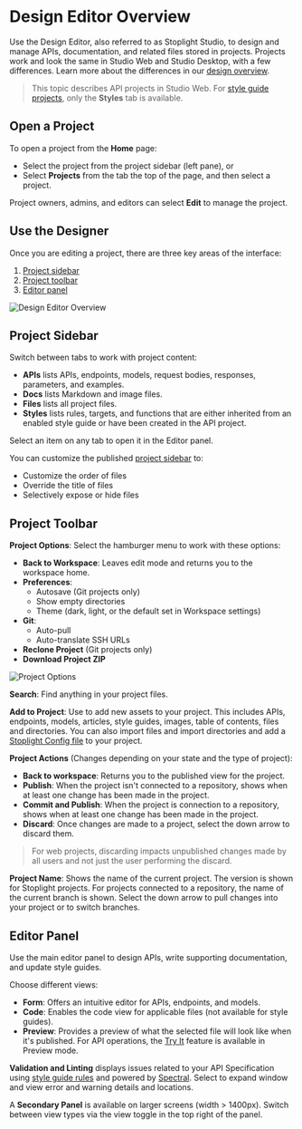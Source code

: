 # Design Editor Overview

Use the Design Editor, also referred to as Stoplight Studio, to design and manage APIs, documentation, and related files stored in projects. Projects work and look the same in Studio Web and Studio Desktop, with a few differences. Learn more about the differences in our [design overview](design-overview.md##studio-web-vs-studio-desktop).

> This topic describes API projects in Studio Web. For [style guide projects](api-design-editor.md), only the **Styles** tab is available.

## Open a Project

To open a project from the **Home** page:
   * Select the project from the project sidebar (left pane), or 
   * Select **Projects** from the tab the top of the page, and then select a project. 

Project owners, admins, and editors can select **Edit** to manage the project. 

## Use the Designer

Once you are editing a project, there are three key areas of the interface:
1. [Project sidebar](#project-sidebar)
2. [Project toolbar](#project-toolbar)
3. [Editor panel](#editor-panel)

![Design Editor Overview](https://stoplight.io/api/v1/projects/cHJqOjI/images/3eJur8Cy6RA)

## Project Sidebar

Switch between tabs to work with project content:

- **APIs** lists APIs, endpoints, models, request bodies, responses, parameters, and examples.
- **Docs** lists Markdown and image files.
- **Files** lists all project files.
- **Styles** lists rules, targets, and functions that are either inherited from an enabled style guide or have been created in the API project.

Select an item on any tab to open it in the Editor panel. 

You can customize the published [project sidebar](https://meta.stoplight.io/docs/platform/ZG9jOjIxOTkxNTkz-project-sidebar) to:

- Customize the order of files
- Override the title of files
- Selectively expose or hide files

## Project Toolbar
<!-- The options in this section match the UI but go againt Vale rules -->

**Project Options**: Select the hamburger menu to work with these options:

* **Back to Workspace**: Leaves edit mode and returns you to the workspace home.
* **Preferences**: 
  - Autosave (Git projects only)
  - Show empty directories
  - Theme (dark, light, or the default set in Workspace settings)
* **Git**:
  - Auto-pull 
  - Auto-translate SSH URLs
  <!-- https://github.com/stoplightio/platform-docs/issues/159 created to better document Git settings at a later time -->
* **Reclone Project** (Git projects only)
* **Download Project ZIP**

<!-- focus: center -->
![Project Options](https://stoplight.io/api/v1/projects/cHJqOjI/images/9G0GkYCxwa8)

**Search**: Find anything in your project files. 

**Add to Project**: Use to add new assets to your project. This includes APIs, endpoints, models, articles, style guides, images, table of contents, files and directories. You can also import files and import directories and add a [Stoplight Config file](https://meta.stoplight.io/docs/platform/ZG9jOjE4ODEyNA-configure-projects) to your project. 

**Project Actions** (Changes depending on your state and the type of project):
  - **Back to workspace**: Returns you to the published view for the project.
  - **Publish**: When the project isn't connected to a repository, shows when at least one change has been made in the project. 
  - **Commit and Publish**: When the project is connection to a repository, shows when at least one change has been made in the project.  
  - **Discard**: Once changes are made to a project, select the down arrow to discard them. 
  > For web projects, discarding impacts unpublished changes made by all users and not just the user performing the discard.

**Project Name**: Shows the name of the current project. The version is shown for Stoplight projects. For projects connected to a repository, the name of the current branch is shown. Select the down arrow to pull changes into your project or to switch branches. 

## Editor Panel

Use the main editor panel to design APIs, write supporting documentation, and update style guides. 

Choose different views:
 - **Form**: Offers an intuitive editor for APIs, endpoints, and models. 
 - **Code**: Enables the code view for applicable files (not available for style guides).
 - **Preview**: Provides a preview of what the selected file will look like when it's published. For API operations, the [Try It](http-endpoints.md) feature is available in Preview mode. 

 **Validation and Linting** displays issues related to your API Specification using [style guide rules](../2a.-style-guides/a.style-guide-projects.md) and powered by [Spectral](https://meta.stoplight.io/docs/spectral/ZG9jOjYx-overview). Select to expand window and view error and warning details and locations.

A **Secondary Panel** is available on larger screens (width > 1400px). Switch between view types via the view toggle in the top right of the panel.
